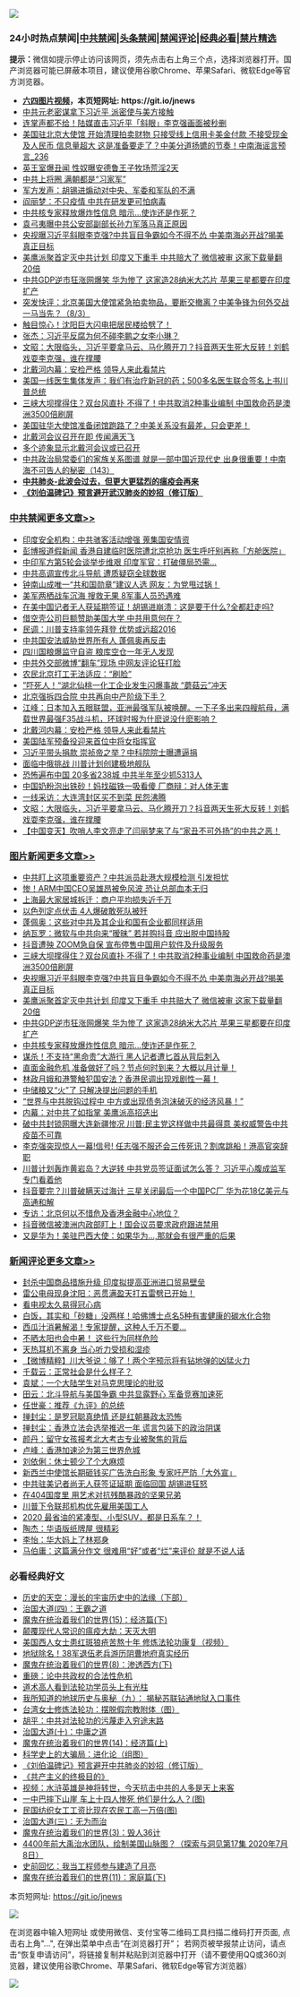 ![](https://raw.githubusercontent.com/fqnews/bnews/master/64photo/fqnews-qr.jpg)

<div id="tt">
<h3>24小时热点禁闻|<a href="#%E4%B8%AD%E5%85%B1%E7%A6%81%E9%97%BB%E6%9B%B4%E5%A4%9A%E6%96%87%E7%AB%A0">中共禁闻</a>|<a href="#%E5%9B%BE%E7%89%87%E6%96%B0%E9%97%BB%E6%9B%B4%E5%A4%9A%E6%96%87%E7%AB%A0">头条禁闻</a>|<a href="#%E6%96%B0%E9%97%BB%E8%AF%84%E8%AE%BA%E6%9B%B4%E5%A4%9A%E6%96%87%E7%AB%A0">禁闻评论|<a href="#%E5%BF%85%E7%9C%8B%E7%BB%8F%E5%85%B8%E5%A5%BD%E6%96%87">经典必看|<a href="/video.md#%E7%A6%81%E7%89%87%E7%B2%BE%E9%80%89">禁片精选</a></h3>
<div><b>提示：</b>微信如提示停止访问该网页，须先点击右上角三个点，选择浏览器打开。国产浏览器可能已屏蔽本项目，建议使用谷歌Chrome、苹果Safari、微软Edge等官方浏览器。</div>
<ul>
<li><b><a href="http://d1.bdrive.tk/64.mp4" target="_blank">六四图片视频</a>，本页短网址: https://git.io/jnews</b></li>
<li><a href="/comments/20200803/1374002.md">中共元老密谋拿下习近平 派密使与美方接触</a></li>
<li><a href="/cbnews/20200803/1374047.md">连掌声都不给！陆媒直击习近平「斜眼」李克强画面被秒删</a></li>
<li><a href="/comments/20200803/1374018.md">美国驻北京大使馆 开始清理拍卖财物 只接受线上信用卡美金付款 不接受现金及人民币 信息量超大 这是准备要走了？中美分道扬镳的节奏！中南海谣言预言_236</a></li>
<li><a href="/worldnews/20200803/1374064.md">英王室爆丑闻 性奴曝安德鲁王子牧场荒淫2天</a></li>
<li><a href="/cbnews/20200803/1374051.md">中共上将圈 满朝都是“习家军”</a></li>
<li><a href="/ssgc/20200804/1374203.md">军方发声：胡锡进煽动对中央、军委和军队的不满</a></li>
<li><a href="/cbnews/20200803/1374050.md">阎丽梦：不只疫情 中共在研发更可怕病毒</a></li>
<li><a href="/topimagenews/20200803/1374042.md">中共核专家释放爆炸性信息 暗示…使诈还是作死？</a></li>
<li><a href="/cnnews/20200804/1374343.md">袁弓夷曝中共公安部副部长孙力军落马真正原因</a></li>
<li><a href="/topimagenews/20200804/1374219.md">央视曝习近平斜眼李克强?中共盲目争霸如今不得不怂 中美南海必开战?揭美真正目标</a></li>
<li><a href="/topimagenews/20200803/1374162.md">美鹰派聚首定灭中共计划 印度又下重手 中共赔大了 微信被审 这家下载量翻20倍</a></li>
<li><a href="/topimagenews/20200803/1374043.md">中共GDP逆市狂涨网爆笑 华为惨了 这家造28纳米大芯片 苹果三星都要在印度扩产</a></li>
<li><a href="/bannedvideo/20200803/1374110.md">突发快评：北京美国大使馆紧急拍卖物品，要断交撤离？中美争锋为何外交战一马当先？（8/3）</a></li>
<li><a href="/cbnews/20200804/1374223.md">触目惊心！沈阳巨大闪电把居民楼给劈了！</a></li>
<li><a href="/baitai/20200804/1374198.md">张杰：习近平反腐为何不碰李鹏之女李小琳？</a></li>
<li><a href="/cbnews/20200804/1374306.md">文昭：大限临头，习近平要拿马云、马化腾开刀？抖音两天生死大反转！刘鹤戏耍李克强，谁在撑腰</a></li>
<li><a href="/cbnews/20200804/1374336.md">北戴河内幕：安检严格 领导人来此看禁片</a></li>
<li><a href="/ssgc/20200803/1374112.md">美国一线医生集体发声：我们有治疗新冠的药；500多名医生联合签名上书川普总统</a></li>
<li><a href="/topimagenews/20200804/1374220.md">三峡大坝撑得住？双台风直扑 不得了！中共取消2种事业编制 中国救命药是澳洲3500倍刷屏</a></li>
<li><a href="/bannedvideo/20200803/1374132.md">美国驻华大使馆准备闭馆跑路了？中美关系没有最差，只会更差！</a></li>
<li><a href="/ssgc/20200804/1374189.md">北戴河会议召开在即 传闻满天飞</a></li>
<li><a href="/cbnews/20200804/1374228.md">多个迹象显示北戴河会议或已召开</a></li>
<li><a href="/comments/20200803/1374034.md">中共政治局常委们的家族关系图谱 就是一部中国近现代史 出身很重要！中南海不可告人的秘密（143）</a></li>
<li><b><a href="/comments/20200211/1275071.md" target="_blank">中共肺炎-此波会过去，但更大更猛烈的瘟疫会再来</a></b></li>
<li><b><a href="/comments/20200207/1272816.md" target="_blank">《刘伯温碑记》预言避开武汉肺炎的妙招（修订版）</a></b></li>
</ul>
</div>

<div class="catlist">
<h3><a href="/cbnews/" target="_blank">中共禁闻</a><span><a href="/cbnews/" target="_blank" rel="nofollow">更多文章>></a></span></h3>
<ul>
<li><a href="/cbnews/20200804/1374420.md" target="_blank">印度安全机构：中共骇客活动增强 蒐集国安情资</a></li>
<li><a href="/cbnews/20200804/1374419.md" target="_blank">彭博报道假新闻 香港自建临时医院遭北京抢功 医生呼吁别再称「方舱医院」</a></li>
<li><a href="/cbnews/20200804/1374418.md" target="_blank">中印军方第5轮会谈举步维艰 印度军官：打破僵局恐需…</a></li>
<li><a href="/cbnews/20200804/1374417.md" target="_blank">中共高调宣传北斗导航 遭质疑窃全球数据</a></li>
<li><a href="/cbnews/20200804/1374416.md" target="_blank">钟南山成唯一“共和国勋章”建议人选 网友：为党甩过锅！</a></li>
<li><a href="/cbnews/20200804/1374415.md" target="_blank">美军两栖战车沉海 搜救无果 8军事人员恐遇难</a></li>
<li><a href="/cbnews/20200804/1374414.md" target="_blank">在美中国记者无人获延期签证！胡锡进崩溃：这是要干什么?全都赶走吗?</a></li>
<li><a href="/cbnews/20200804/1374413.md" target="_blank">借空壳公司巨额赞助美国大学 中共用意何在？</a></li>
<li><a href="/cbnews/20200804/1374412.md" target="_blank">民调：川普支持率领先拜登 优势或远超2016</a></li>
<li><a href="/cbnews/20200804/1374411.md" target="_blank">中共国安法威胁世界所有人 蓬佩奥再反击</a></li>
<li><a href="/cbnews/20200804/1374410.md" target="_blank">四川国粮爆监守自盗 粮库空仓一年无人发现</a></li>
<li><a href="/cbnews/20200804/1374409.md" target="_blank">中共外交部微博“翻车”现场 中网友评论狂打脸</a></li>
<li><a href="/cbnews/20200804/1374408.md" target="_blank">农民北京打工无法适应：“刷脸”</a></li>
<li><a href="/cbnews/20200804/1374407.md" target="_blank">”吓死人！“湖北仙桃一化工企业发生闪爆事故 &#8220;蘑菇云&#8221;冲天</a></li>
<li><a href="/cbnews/20200804/1374406.md" target="_blank">北京强拆四合院 中共再向中产阶级下手？</a></li>
<li><a href="/cbnews/20200804/1374372.md" target="_blank">江峰：日本加入五眼联盟，亚洲最强军队被唤醒。一下子多出来四艘航母，满载世界最强F35战斗机，环球时报为什麽说没什麽影响？</a></li>
<li><a href="/cbnews/20200804/1374336.md" target="_blank">北戴河内幕：安检严格 领导人来此看禁片</a></li>
<li><a href="/cbnews/20200804/1374335.md" target="_blank">美国陆军预备役迎来首位中将女指挥官</a></li>
<li><a href="/cbnews/20200804/1374334.md" target="_blank">习近平带头捐款 崇祯帝之举？中科院院士曝遭逼捐</a></li>
<li><a href="/cbnews/20200804/1374311.md" target="_blank">面临中俄挑战 川普计划创建极地舰队</a></li>
<li><a href="/cbnews/20200804/1374310.md" target="_blank">恐怖遍布中国 20多省238城 中共半年至少抓5313人</a></li>
<li><a href="/cbnews/20200804/1374309.md" target="_blank">中国奶粉泡出铁砂！妈找磁铁一吸看傻 厂商辩：对人体无害</a></li>
<li><a href="/cbnews/20200804/1374308.md" target="_blank">一线采访：大连湾封区买不到菜 民怨沸腾</a></li>
<li><a href="/cbnews/20200804/1374306.md" target="_blank">文昭：大限临头，习近平要拿马云、马化腾开刀？抖音两天生死大反转！刘鹤戏耍李克强，谁在撑腰</a></li>
<li><a href="/cbnews/20200804/1374305.md" target="_blank">【中国变天】吹哨人李文亮走了闫丽梦来了与“家丑不可外扬”的中共之恶！</a></li>

</ul>
</div>
<div class="catlist">
<h3><a href="/topimagenews/" target="_blank">图片新闻</a><span><a href="/topimagenews/" target="_blank" rel="nofollow">更多文章>></a></span></h3>
<ul>
<li><a href="/topimagenews/20200804/1374405.md" target="_blank">中共盯上这项重要资产？中共派员赴港大规模检测 引发担忧</a></li>
<li><a href="/topimagenews/20200804/1374404.md" target="_blank">惨！ARM中国CEO吴雄昂被免风波 恐让总部血本无归</a></li>
<li><a href="/topimagenews/20200804/1374403.md" target="_blank">上海最大家居城拆迁：商户平均损失近千万</a></li>
<li><a href="/topimagenews/20200804/1374402.md" target="_blank">以色列定点伏击 4人爆破敢死队被歼</a></li>
<li><a href="/topimagenews/20200804/1374333.md" target="_blank">蓬佩奥：这些对中共及其企业和国有企业都同样适用</a></li>
<li><a href="/topimagenews/20200804/1374222.md" target="_blank">纳瓦罗：微软与中共向来“暧昧” 若并购抖音 应出脱中国持股</a></li>
<li><a href="/topimagenews/20200804/1374221.md" target="_blank">抖音遭殃 ZOOM急自保 宣布停售中国用户软件及升级服务</a></li>
<li><a href="/topimagenews/20200804/1374220.md" target="_blank">三峡大坝撑得住？双台风直扑 不得了！中共取消2种事业编制 中国救命药是澳洲3500倍刷屏</a></li>
<li><a href="/topimagenews/20200804/1374219.md" target="_blank">央视曝习近平斜眼李克强?中共盲目争霸如今不得不怂 中美南海必开战?揭美真正目标</a></li>
<li><a href="/topimagenews/20200803/1374162.md" target="_blank">美鹰派聚首定灭中共计划 印度又下重手 中共赔大了 微信被审 这家下载量翻20倍</a></li>
<li><a href="/topimagenews/20200803/1374043.md" target="_blank">中共GDP逆市狂涨网爆笑 华为惨了 这家造28纳米大芯片 苹果三星都要在印度扩产</a></li>
<li><a href="/topimagenews/20200803/1374042.md" target="_blank">中共核专家释放爆炸性信息 暗示…使诈还是作死？</a></li>
<li><a href="/topimagenews/20200803/1373881.md" target="_blank">谋杀！不支持“黑命贵”大游行 黑人记者遭匕首从背后刺入</a></li>
<li><a href="/topimagenews/20200803/1373880.md" target="_blank">直面金融危机 准备做好了吗？节点何时到来？大概以月计量！</a></li>
<li><a href="/topimagenews/20200803/1373879.md" target="_blank">林政月娥和港警触犯国安法？香港民调出现戏剧性一幕！</a></li>
<li><a href="/topimagenews/20200803/1373878.md" target="_blank">中储粮又“火”了 只解决提出问题的手机</a></li>
<li><a href="/topimagenews/20200803/1373877.md" target="_blank">“世界与中共脱钩过程中 中方或出现债务泡沫破灭的经济风暴！”</a></li>
<li><a href="/topimagenews/20200803/1373742.md" target="_blank">内幕：对中共了如指掌 美鹰派高招迭出</a></li>
<li><a href="/topimagenews/20200803/1373700.md" target="_blank">破中共封锁网曝大连新疆惨况 川普:民主党这样做中共最得意 美权威警告中共疫苗不可靠</a></li>
<li><a href="/topimagenews/20200802/1373693.md" target="_blank">李克强突现惊人一幕!信号! 任志强不服还会三传死讯？割席跳船！港高官突辞职</a></li>
<li><a href="/topimagenews/20200802/1373666.md" target="_blank">川普计划轰炸黄岩岛？大逆转 中共党员签证面试怎么答？ 习近平心腹成监军 专门看着他</a></li>
<li><a href="/topimagenews/20200802/1373665.md" target="_blank">抖音要完？川普破瞒天过海计 三星关闭最后一个中国PC厂 华为花18亿美元与高通和解</a></li>
<li><a href="/topimagenews/20200802/1373542.md" target="_blank">专访：北京何以不惜危及香港金融中心地位？</a></li>
<li><a href="/topimagenews/20200802/1373431.md" target="_blank">抖音微信被澳洲内政部盯上！国会议员要求政府跟进禁用</a></li>
<li><a href="/topimagenews/20200802/1373430.md" target="_blank">又是华为！美驻巴西大使：如果华为&#8230;,那就会有很严重的后果</a></li>

</ul>
</div>
<div class="catlist">
<h3><a href="/comments/" target="_blank">新闻评论</a><span><a href="/comments/" target="_blank" rel="nofollow">更多文章>></a></span></h3>
<ul>
<li><a href="/comments/20200804/1374500.md" target="_blank">封杀中国商品措施升级 印度拟提高亚洲进口贸易壁垒</a></li>
<li><a href="/comments/20200804/1374496.md" target="_blank">雷公电母现身沈阳：恶贯满盈天打五雷劈已开始！</a></li>
<li><a href="/comments/20200804/1374494.md" target="_blank">看电视太久易得冠心病</a></li>
<li><a href="/comments/20200804/1374493.md" target="_blank">白饭，其实和「砂糖」没两样！哈佛博士点名5种有害健康的碳水化合物</a></li>
<li><a href="/comments/20200804/1374492.md" target="_blank">西瓜汁消暑解渴！专家提醒，这种人千万不要&#8230;</a></li>
<li><a href="/comments/20200804/1374491.md" target="_blank">不晒太阳也会中暑！ 这些行为同样危险</a></li>
<li><a href="/comments/20200804/1374490.md" target="_blank">天热耳机不离身 当心听力受损和湿疹</a></li>
<li><a href="/comments/20200804/1374461.md" target="_blank">【微博精粹】川大爷说：够了！两个字预示将有钻地弹的凶猛火力</a></li>
<li><a href="/comments/20200804/1374460.md" target="_blank">千载云：正常社会是什么样子？</a></li>
<li><a href="/comments/20200804/1374459.md" target="_blank">袁斌：一个大陆学生对马克思理论的批驳</a></li>
<li><a href="/comments/20200804/1374458.md" target="_blank">田云：北斗导航与美国争霸 中共显露野心 军备竞赛加速死</a></li>
<li><a href="/comments/20200804/1374457.md" target="_blank">任世豪：推荐《九评》的总统</a></li>
<li><a href="/comments/20200804/1374456.md" target="_blank">掸封尘：是罗冠聪真绝情 还是红朝暴政太恐怖</a></li>
<li><a href="/comments/20200804/1374455.md" target="_blank">掸封尘：香港立法会选举推迟一年 谎言包装下的政治阴谋</a></li>
<li><a href="/comments/20200804/1374454.md" target="_blank">颜丹：留守女孩报考北大考古专业被聚焦的背后</a></li>
<li><a href="/comments/20200804/1374453.md" target="_blank">卢峰：香港加速沦为第三世界危城</a></li>
<li><a href="/comments/20200804/1374452.md" target="_blank">刘依俐：休士顿少了个大麻烦</a></li>
<li><a href="/comments/20200804/1374400.md" target="_blank">新西兰中使馆长期砸钱买广告洗白形象 专家吁严防「大外宣」</a></li>
<li><a href="/comments/20200804/1374399.md" target="_blank">中共驻美记者尚无人获签证延期 面临回国 胡锡进狂怒</a></li>
<li><a href="/comments/20200804/1374397.md" target="_blank">在404国度里  用艺术对抗残酷暴政的坚果兄弟</a></li>
<li><a href="/comments/20200804/1374359.md" target="_blank">川普下令联邦机构优先雇用美国工人</a></li>
<li><a href="/comments/20200804/1374358.md" target="_blank">2020 最省油的紧凑型、小型SUV，都是日系车？！</a></li>
<li><a href="/comments/20200804/1374341.md" target="_blank">陶杰：华语版纸牌屋 很精彩</a></li>
<li><a href="/comments/20200804/1374340.md" target="_blank">李怡：华大妈上了林郑身</a></li>
<li><a href="/comments/20200804/1374339.md" target="_blank">马伯庸：这篇满分作文 很难用“好”或者“烂”来评价 就是不说人话</a></li>

</ul>
</div>

<div class="catlist">
<h3>必看经典好文</h3>
<ul>
<li><a href="/tculture/20121025/73066.md" target="_blank">历史的天空：漫长的宇宙历史中的法缘（下部）</a></li>
<li><a href="/cbnews/20180310/912637.md" target="_blank">治国大道(四)：王霸之道</a></li>
<li><a href="/topimagenews/20180610/955499.md" target="_blank">魔鬼在统治着我们的世界(15)：经济篇(下)</a></li>
<li><a href="/comments/20200619/783185.md" target="_blank">颠覆现代人常识的瘟疫大劫：天灭大明</a></li>
<li><a href="/comments/20190126/1070164.md" target="_blank">美国西人女士患红斑狼疮苦熬十年 修炼法轮功康复（视频）</a></li>
<li><a href="/cbnews/20200531/1337381.md" target="_blank">地狱除名！38军退伍老兵游历阴曹地府真实经历</a></li>
<li><a href="/topimagenews/20180527/948714.md" target="_blank">魔鬼在统治着我们的世界(8)：渗透西方(下)</a></li>
<li><a href="/comments/20200705/783271.md" target="_blank">重磅：论中共政权的合法性危机</a></li>
<li><a href="/comments/20200227/1284657.md" target="_blank">道术高人看到法轮功学员头上有光柱</a></li>
<li><a href="/topimagenews/20180325/919134.md" target="_blank">我所知道的地球历史与奥秘（九）： 揭秘苏联钻通地狱入口事件</a></li>
<li><a href="/cbnews/20200610/1342772.md" target="_blank">台湾女士修炼法轮功：摆脱假宗教附体（图）</a></li>
<li><a href="/cbnews/20200720/1363328.md" target="_blank">胡平：中共对法轮功的污蔑走入穷途末路</a></li>
<li><a href="/cbnews/20180316/915423.md" target="_blank">治国大道(十)：中庸之道</a></li>
<li><a href="/topimagenews/20180605/953415.md" target="_blank">魔鬼在统治着我们的世界(14)：经济篇(上)</a></li>
<li><a href="/comments/20200605/783246.md" target="_blank">科学史上的大骗局：进化论（组图）</a></li>
<li><a href="/comments/20200207/1272816.md" target="_blank">《刘伯温碑记》预言避开中共肺炎的妙招（修订版）</a></li>
<li><a href="/bookwiki/20171120/858084.md" target="_blank">《共产主义的终极目的》</a></li>
<li><a href="/comments/20200623/1273653.md" target="_blank">视频：水浒英雄是神将转世，今天抗击中共的人多是天上来客</a></li>
<li><a href="/cbnews/20200611/1343057.md" target="_blank">一中巴摔下山崖 车上十四人惨死 他们是什么人？(图)</a></li>
<li><a href="/lifebaike/20200515/1328783.md" target="_blank">民国纺织女工工资比现在农民工高一万倍(图)</a></li>
<li><a href="/cbnews/20180309/912114.md" target="_blank">治国大道(三)：无为而治</a></li>
<li><a href="/topimagenews/20180521/945342.md" target="_blank">魔鬼在统治着我们的世界(3)：毁人36计</a></li>
<li><a href="/comments/20200712/1359461.md" target="_blank">4400年前大禹治水团队，绘制美国山脉图？（探索与洞见第17集 2020年7月8日）</a></li>
<li><a href="/aomi/history/20141104/323033.md" target="_blank">史前回忆：我当工程师参与建造了月亮</a></li>
<li><a href="/topimagenews/20180530/950691.md" target="_blank">魔鬼在统治着我们的世界(11)：家庭篇(下)</a></li>

</ul>
</div>

本页短网址: https://git.io/jnews

![](https://raw.githubusercontent.com/fqnews/bnews/master/64photo/fqnews-qr.jpg)

在浏览器中输入短网址 或使用微信、支付宝等二维码工具扫描二维码打开页面, 点击右上角"...", 在弹出菜单中点击“在浏览器打开”； 若网页被举报禁止访问，请点击“恢复申请访问”，将链接复制并粘贴到浏览器中打开（请不要使用QQ或360浏览器，建议使用谷歌Chrome、苹果Safari、微软Edge等官方浏览器）

![](https://raw.githubusercontent.com/fqnews/bnews/master/64photo/wx.jpg)